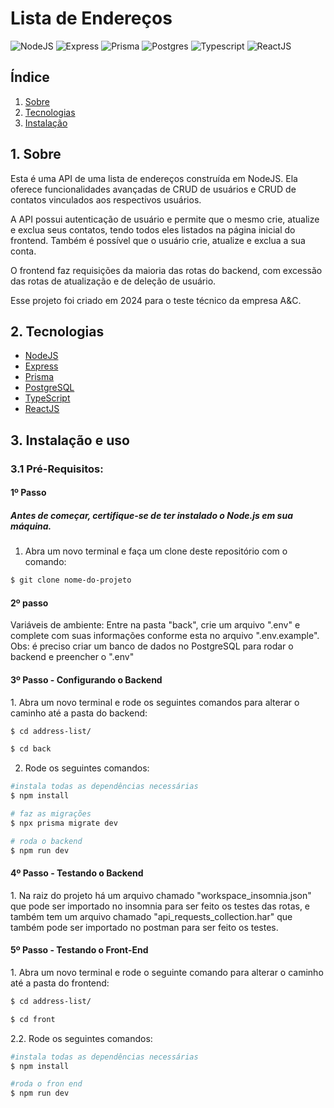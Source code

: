 <h1 style="align-items: center">Lista de Endereços</h1>

<div style="align-items: center">
  
![NodeJS](https://img.shields.io/badge/node.js-C3ECBC?style=for-the-badge&logo=node.js&logoColor=white) ![Express](https://img.shields.io/badge/express-FF007F.svg?style=for-the-badge&logo=express&logoColor=white) ![Prisma](https://img.shields.io/badge/Prisma-3982CE?style=for-the-badge&logo=Prisma&logoColor=white) ![Postgres](https://img.shields.io/badge/postgres-%23316192.svg?style=for-the-badge&logo=postgresql&logoColor=white) ![Typescript](https://img.shields.io/badge/TypeScript-A3CEEF?style=for-the-badge&logo=typescript&logoColor=fff) ![ReactJS](https://img.shields.io/badge/react-61DBFB.svg?style=for-the-badge&logo=react&logoColor=white)

</div>

<h2>Índice</h2>

1. [ Sobre ](#sobre)
2. [ Tecnologias](#techs)
3. [ Instalação ](#install)

<a name="sobre"></a>

## 1. Sobre

Esta é uma API de uma lista de endereços construída em NodeJS. Ela oferece funcionalidades avançadas de CRUD de usuários e CRUD de contatos vinculados aos respectivos usuários.

A API possui autenticação de usuário e permite que o mesmo crie, atualize e exclua seus contatos, tendo todos eles listados na página inicial do frontend. Também é possível que o usuário crie, atualize e exclua a sua conta.

O frontend faz requisições da maioria das rotas do backend, com excessão das rotas de atualização e de deleção de usuário.

Esse projeto foi criado em 2024 para o teste técnico da empresa A&C.

<a name="techs"></a>

## 2. Tecnologias

- <a name="node" href="https://nodejs.org/docs/latest/api/" target="_blank">NodeJS</a>
- <a name="express" href="https://expressjs.com/pt-br/" target="_blank">Express</a>
- <a name="prisma" href="https://www.prisma.io/docs/getting-started" target="_blank">Prisma</a>
- <a name="postgres" href="https://www.postgresql.org/" target="_blank">PostgreSQL</a>
- <a name="typescript" href="https://www.typescriptlang.org/" target="_blank">TypeScript</a>
- <a name="reactjs" href="https://legacy.reactjs.org/docs/getting-started.html" target="_blank">ReactJS</a>

<a name="install"></a>

## 3. Instalação e uso

### 3.1 Pré-Requisitos:

  <h4>1º Passo</h4>
  <h5>Antes de começar, certifique-se de ter instalado o Node.js em sua máquina.</h3>

  1. Abra um novo terminal e faça um clone deste repositório com o comando:

```bash
$ git clone nome-do-projeto
```

  <h4>2º passo</h4>
  Variáveis de ambiente:
    Entre na pasta "back", crie um arquivo ".env" e complete com suas informações conforme esta no arquivo ".env.example". 
    Obs: é preciso criar um banco de dados no PostgreSQL para rodar o backend e preencher o ".env"

  <h4>3º Passo - Configurando o Backend</h4>
    1. Abra um novo terminal e rode os seguintes comandos para alterar o caminho até a pasta do backend:

```bash
$ cd address-list/
```

```bash
$ cd back
```

  2. Rode os seguintes comandos:

```bash
#instala todas as dependências necessárias
$ npm install

# faz as migrações
$ npx prisma migrate dev

# roda o backend
$ npm run dev
```

  <h4>4º Passo - Testando o Backend</h4>
    1. Na raiz do projeto há um arquivo chamado "workspace_insomnia.json" que pode ser importado no insomnia para ser feito os testes das rotas, e também tem um arquivo chamado "api_requests_collection.har" que também pode ser importado no postman para ser feito os testes.

  <h4>5º Passo - Testando o Front-End</h4>
    1. Abra um novo terminal e rode o seguinte comando para alterar o caminho até a pasta do frontend:

```bash
$ cd address-list/
```

```bash
$ cd front
```

2.2. Rode os seguintes comandos:

```bash
#instala todas as dependências necessárias
$ npm install

#roda o fron end
$ npm run dev
```

